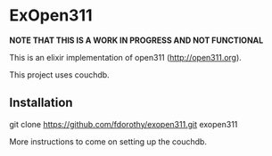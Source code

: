 # ExOpen311

**NOTE THAT THIS IS A WORK IN PROGRESS AND NOT FUNCTIONAL**

This is an elixir implementation of open311 (http://open311.org).

This project uses couchdb.

## Installation

git clone https://github.com/fdorothy/exopen311.git exopen311

More instructions to come on setting up the couchdb.